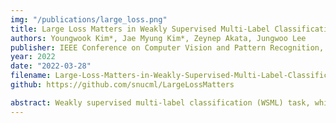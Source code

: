 ```yaml
---
img: "/publications/large_loss.png"
title: Large Loss Matters in Weakly Supervised Multi-Label Classification
authors: Youngwook Kim*, Jae Myung Kim*, Zeynep Akata, Jungwoo Lee
publisher: IEEE Conference on Computer Vision and Pattern Recognition, CVPR
year: 2022
date: "2022-03-28"
filename: Large-Loss-Matters-in-Weakly-Supervised-Multi-Label-Classification
github: https://github.com/snucml/LargeLossMatters

abstract: Weakly supervised multi-label classification (WSML) task, which is to learn a multi-label classification using partially observed labels per image, is becoming increasingly important due to its huge annotation cost. In this work, we first regard unobserved labels as negative labels, casting the WSML task into noisy multi-label classification. From this point of view, we empirically observe that memorization effect, which was first discovered in a noisy multi-class setting, also occurs in a multi-label setting. That is, the model first learns the representation of clean labels, and then starts memorizing noisy labels. Based on this finding, we propose novel methods for WSML which reject or correct the large loss samples to prevent model from memorizing the noisy label. Without heavy and complex components, our proposed methods outperform previous state-of-the-art WSML methods on several partial label settings including Pascal VOC 2012, MS COCO, NUSWIDE, CUB, and OpenImages V3 datasets. Various analysis also show that our methodology actually works well, validating that treating large loss properly matters in a weakly supervised multi-label classification.
---
```

